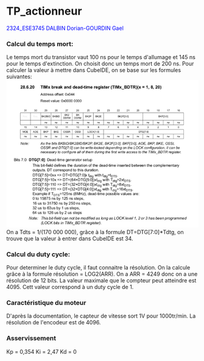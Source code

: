 # TP_actionneur

<span style="color: blue">2324_ESE3745 DALBIN Dorian-GOURDIN Gael

### Calcul du temps mort:
Le temps mort du transistor vaut 100 ns pour le temps d'allumage et 145 ns pour le temps d'extinction. On choisit donc un temps mort de 200 ns.
Pour calculer la valeur à mettre dans CubeIDE, on se base sur les formules suivantes:
<img src="image/deadTime.png">
On a Tdts = 1/(170 000 000), grâce à la formule DT=DTG[7:0]*Tdtg, on trouve que la valeur à entrer dans CubeIDE est 34.

### Calcul du duty cycle:
Pour determiner le duty cycle, il faut connaitre la résolution. On la calcule grâce à la formule résolution = LOG2(ARR). On a ARR = 4249 donc on a une résolution de 12 bits.
La valeur maximale que le compteur peut atteindre est 4095. Cett valeur correspond à un duty cycle de 1.

### Caractéristique du moteur
D'après la documentation, le capteur de vitesse sort 1V pour 1000tr/min.
La résolution de l'encodeur est de 4096.

### Asservissement
Kp = 0,354
Ki = 2,47
Kd = 0
